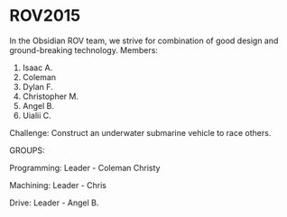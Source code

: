 # ROV2015

In the Obsidian ROV team, we strive for combination of good design and ground-breaking technology.
Members:

1. Isaac A.
2. Coleman 
3. Dylan F.
4. Christopher M.
5. Angel B.
6. Uialii C.

Challenge: Construct an underwater submarine vehicle to race others.

GROUPS:

Programming: Leader - Coleman Christy

Machining: Leader - Chris


Drive: Leader - Angel B.
